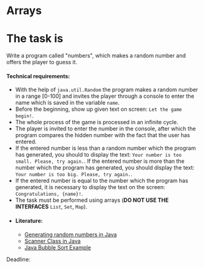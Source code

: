 <h1 dir="auto"><a href="#arrays"></a>Arrays</h1>
<h1 dir="auto"><a href="#the-task-is"></a>The task is</h1>
<p dir="auto">Write a program called &quot;numbers&quot;, which makes a random number and offers the player to guess it.</p>
<h4 dir="auto"><a href="#technical-requirements"></a>Technical requirements:</h4>
<ul dir="auto">
    <li>With the help of <code>java.util.Random</code> the program makes a random number in a range [0-100] and invites the player through a console to enter the name which is saved in the variable <code>name</code>.</li>
    <li>Before the beginning, show up given text on screen: <code>Let the game begin!</code>.</li>
    <li>The whole process of the game is processed in an infinite cycle.</li>
    <li>The player is invited to enter the number in the console, after which the program compares the hidden number with the fact that the user has entered.</li>
    <li>If the entered number is less than a random number which the program has generated, you should to display the text: <code>Your number is too small. Please, try again.</code>. If the entered number is more than the number which the program has generated, you should display the text: <code>Your number is too big. Please, try again.</code>.</li>
    <li>If the entered number is equal to the number which the program has generated, it is necessary to display the text on the screen: <code>Congratulations, {name}!</code>.</li>
    <li>The task must be performed using arrays (<strong>DO NOT USE THE INTERFACES</strong> <code>List</code>, <code>Set</code>, <code>Map</code>).</li>
</ul>
<ul>
    <li>
        <h4 data-sourcepos="20:1-20:26" dir="auto">Literature:</h4>
        <ul data-sourcepos="21:1-25:84" dir="auto">
            <li data-sourcepos="21:1-21:164"><a href="https://www.geeksforgeeks.org/generating-random-numbers-in-java/" rel="nofollow noreferrer noopener">Generating random numbers in Java</a></li>
            <li data-sourcepos="22:1-22:87"><a href="https://www.geeksforgeeks.org/scanner-class-in-java/" rel="nofollow noreferrer noopener">Scanner Class in Java</a></li>
            <li data-sourcepos="25:1-25:84"><a href="https://www.java-examples.com/java-bubble-sort-example" rel="nofollow noreferrer noopener">Java Bubble Sort Example</a></li>
        </ul>
    </li>
</ul>

Deadline:
